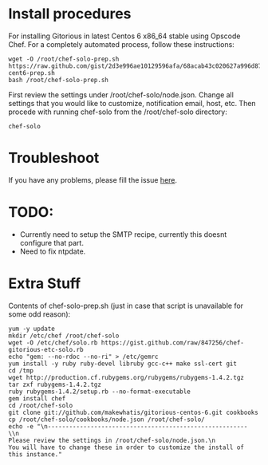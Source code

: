# Install procedures

For installing Gitorious in latest Centos 6 x86_64 stable using Opscode Chef.  For a completely automated process, follow these instructions:

    wget -O /root/chef-solo-prep.sh https://raw.github.com/gist/2d3e996ae10129596afa/68acab43c020627a996d8722bd92ea5c2d7eadb5/gitorious-cent6-prep.sh 
    bash /root/chef-solo-prep.sh

First review the settings under /root/chef-solo/node.json. Change all settings that you would like to customize, notification email, host, etc. Then procede with running chef-solo from the /root/chef-solo directory:

    chef-solo

# Troubleshoot

If you have any problems, please fill the issue [here](https://github.com/makewhatis/gitorious-centos-6/issues).



# TODO: 

- Currently need to setup the SMTP recipe, currently this doesnt configure that part.
- Need to fix ntpdate.


# Extra Stuff

Contents of chef-solo-prep.sh (just in case that script is unavailable for some odd reason):

    yum -y update
    mkdir /etc/chef /root/chef-solo
    wget -O /etc/chef/solo.rb https://gist.github.com/raw/847256/chef-gitorious-etc-solo.rb
    echo "gem: --no-rdoc --no-ri" > /etc/gemrc
    yum install -y ruby ruby-devel libruby gcc-c++ make ssl-cert git
    cd /tmp
    wget http://production.cf.rubygems.org/rubygems/rubygems-1.4.2.tgz
    tar zxf rubygems-1.4.2.tgz
    ruby rubygems-1.4.2/setup.rb --no-format-executable
    gem install chef
    cd /root/chef-solo
    git clone git://github.com/makewhatis/gitorious-centos-6.git cookbooks
    cp /root/chef-solo/cookbooks/node.json /root/chef-solo/
    echo -e "\n-------------------------------------------------------- \\n
    Please review the settings in /root/chef-solo/node.json.\n
    You will have to change these in order to customize the install of this instance."

